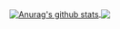<a href="https://github.com/Escobar0/github-readme-stats">
  <img align="center" src="https://github-readme-stats.anuraghazra1.vercel.app/api?username=Escobar0&show_icons=true&include_all_commits=true&theme=material-palenight" alt="Anurag's github stats" />
</a>
<a href="https://github.com/Escobar0/github-readme-stats">
  <!-- Change the `github-readme-stats.anuraghazra1.vercel.app` to `github-readme-stats.vercel.app`  -->
  <img align="center" src="https://github-readme-stats.anuraghazra1.vercel.app/api/top-langs/?Escobar0=anuraghazra&layout=compact&theme=material-palenight" />
</a>
